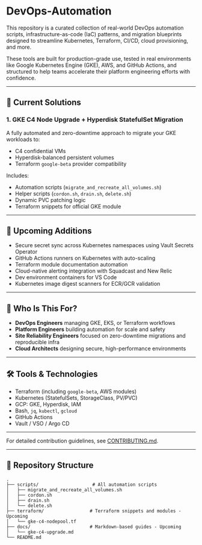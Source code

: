 # DevOps-Automation

This repository is a curated collection of real-world DevOps automation scripts, infrastructure-as-code (IaC) patterns, and migration blueprints designed to streamline Kubernetes, Terraform, CI/CD, cloud provisioning, and more.

These tools are built for production-grade use, tested in real environments like Google Kubernetes Engine (GKE), AWS, and GitHub Actions, and structured to help teams accelerate their platform engineering efforts with confidence.

---

## 🔧 Current Solutions

### 1. **GKE C4 Node Upgrade + Hyperdisk StatefulSet Migration**

A fully automated and zero-downtime approach to migrate your GKE workloads to:
- C4 confidential VMs
- Hyperdisk-balanced persistent volumes
- Terraform `google-beta` provider compatibility

Includes:
- Automation scripts (`migrate_and_recreate_all_volumes.sh`)
- Helper scripts (`cordon.sh`, `drain.sh`, `delete.sh`)
- Dynamic PVC patching logic
- Terraform snippets for official GKE module

---

## 🚀 Upcoming Additions

- Secure secret sync across Kubernetes namespaces using Vault Secrets Operator
- GitHub Actions runners on Kubernetes with auto-scaling
- Terraform module documentation automation
- Cloud-native alerting integration with Squadcast and New Relic
- Dev environment containers for VS Code
- Kubernetes image digest scanners for ECR/GCR validation

---

## 🧠 Who Is This For?

- **DevOps Engineers** managing GKE, EKS, or Terraform workflows
- **Platform Engineers** building automation for scale and safety
- **Site Reliability Engineers** focused on zero-downtime migrations and reproducible infra
- **Cloud Architects** designing secure, high-performance environments

---

## 🛠️ Tools & Technologies

- Terraform (including `google-beta`, AWS modules)
- Kubernetes (StatefulSets, StorageClass, PV/PVC)
- GCP: GKE, Hyperdisk, IAM
- Bash, `jq`, `kubectl`, `gcloud`
- GitHub Actions
- Vault / VSO / Argo CD

---

For detailed contribution guidelines, see [CONTRIBUTING.md](CONTRIBUTING.md).

---

## 📂 Repository Structure

```plaintext
.
├── scripts/                    # All automation scripts
│   ├── migrate_and_recreate_all_volumes.sh
│   ├── cordon.sh
│   ├── drain.sh
│   └── delete.sh
├── terraform/                 # Terraform snippets and modules - Upcoming
│   └── gke-c4-nodepool.tf
├── docs/                      # Markdown-based guides - Upcoming
│   └── gke-c4-upgrade.md
└── README.md
